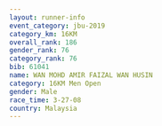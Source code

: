 ```yaml
---
layout: runner-info 
event_category: jbu-2019 
category_km: 16KM  
overall_rank: 186
gender_rank: 76
category_rank: 76
bib: 61041
name: WAN MOHD AMIR FAIZAL WAN HUSIN
category: 16KM Men Open
gender: Male
race_time: 3-27-08
country: Malaysia
---
```

